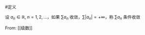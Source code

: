 #定义  

设 $a_{n}\in \mathbb{R},\;n=1,2,\dots$，如果 $\sum a_{n}$ 收敛，$\sum|a_{n}|=+\infty$，称 $\sum a_{n}$ 条件收敛

From: [[级数]]
